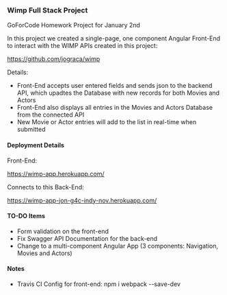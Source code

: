 ### Wimp Full Stack Project

GoForCode Homework Project for January 2nd

In this project we created a single-page, one component Angular Front-End to interact with the WIMP APIs created in this project:

https://github.com/jograca/wimp

Details: 

* Front-End accepts user entered fields and sends json to the backend API, which upadtes the Database with new records for both Movies and Actors
* Front-End also displays all entries in the Movies and Actors Database from the connected API
* New Movie or Actor entries will add to the list in real-time when submitted

#### Deployment Details

Front-End:

https://wimp-app.herokuapp.com/

Connects to this Back-End:

https://wimp-app-jon-g4c-indy-nov.herokuapp.com/

#### TO-DO Items

* Form validation on the front-end
* Fix Swagger API Documentation for the back-end
* Change to a multi-component Angular App (3 components: Navigation, Movies and Actors)

#### Notes

* Travis CI Config for front-end: npm i webpack --save-dev
